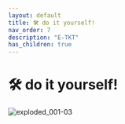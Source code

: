 ```yaml
---
layout: default
title: 🛠️ do it yourself!
nav_order: 7
description: "E-TKT"
has_children: true
---
```


# 🛠️ **do it yourself!**

![exploded_001-03](https://user-images.githubusercontent.com/15098003/193351528-acbd63ce-22a0-4c05-8db4-85cecec3df9d.png)
